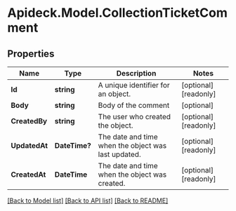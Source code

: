 # Apideck.Model.CollectionTicketComment

## Properties

Name | Type | Description | Notes
------------ | ------------- | ------------- | -------------
**Id** | **string** | A unique identifier for an object. | [optional] [readonly] 
**Body** | **string** | Body of the comment | [optional] 
**CreatedBy** | **string** | The user who created the object. | [optional] [readonly] 
**UpdatedAt** | **DateTime?** | The date and time when the object was last updated. | [optional] [readonly] 
**CreatedAt** | **DateTime** | The date and time when the object was created. | [optional] [readonly] 

[[Back to Model list]](../README.md#documentation-for-models) [[Back to API list]](../README.md#documentation-for-api-endpoints) [[Back to README]](../README.md)

